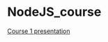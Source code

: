 # NodeJS_course

[Course 1 presentation](https://gitpitch.com/HackYourFutureBelgium/NodeJS_course/master?grs=github&t=beige&p=course_1)
